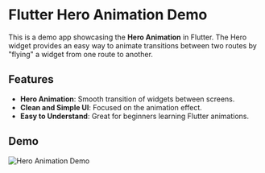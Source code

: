 # Flutter Hero Animation Demo

This is a demo app showcasing the **Hero Animation** in Flutter. The Hero widget provides an easy way to animate transitions between two routes by "flying" a widget from one route to another.

## Features

- **Hero Animation**: Smooth transition of widgets between screens.
- **Clean and Simple UI**: Focused on the animation effect.
- **Easy to Understand**: Great for beginners learning Flutter animations.

## Demo

![Hero Animation Demo]()

